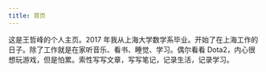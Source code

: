```yaml
---
title: 首页
---
```


<style>
h1 {
  background-color: #2B90B6;
  background-image: linear-gradient(45deg, #4EC5D4 10%, #146b8c 20%);
  background-size: 100%;
  -webkit-background-clip: text;
  -moz-background-clip: text;
  -webkit-text-fill-color: transparent;
  -moz-text-fill-color: transparent;
}

h2 {
  background-color: #2B90B6;
  background-image: linear-gradient(45deg, #4EC5D4 10%, #146b8c 20%);
  background-size: 100%;
  -webkit-background-clip: text;
  -moz-background-clip: text;
  -webkit-text-fill-color: transparent;
  -moz-text-fill-color: transparent;
}
</style>


这是王哲峰的个人主页。2017 年我从上海大学数学系毕业。开始了在上海工作的日子。除了工作就是在家听音乐、看书、睡觉、学习。偶尔看看 Dota2，内心很想玩游戏，但是怕累。索性写写文章，写写笔记，记录生活，记录学习。